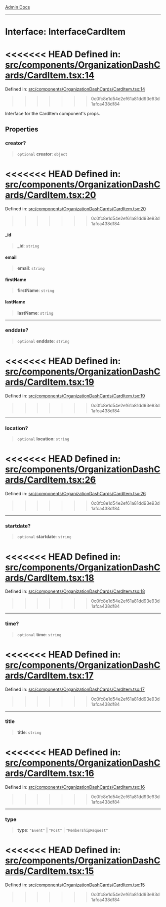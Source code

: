 [Admin Docs](/)

***

# Interface: InterfaceCardItem

<<<<<<< HEAD
Defined in: [src/components/OrganizationDashCards/CardItem.tsx:14](https://github.com/abhassen44/talawa-admin/blob/285f7384c3d26b5028a286d84f89b85120d130a2/src/components/OrganizationDashCards/CardItem.tsx#L14)
=======
Defined in: [src/components/OrganizationDashCards/CardItem.tsx:14](https://github.com/PalisadoesFoundation/talawa-admin/blob/main/src/components/OrganizationDashCards/CardItem.tsx#L14)
>>>>>>> 0c0fc8e1d54e2ef61a81dd93e93d1afca438df84

Interface for the CardItem component's props.

## Properties

### creator?

> `optional` **creator**: `object`

<<<<<<< HEAD
Defined in: [src/components/OrganizationDashCards/CardItem.tsx:20](https://github.com/abhassen44/talawa-admin/blob/285f7384c3d26b5028a286d84f89b85120d130a2/src/components/OrganizationDashCards/CardItem.tsx#L20)
=======
Defined in: [src/components/OrganizationDashCards/CardItem.tsx:20](https://github.com/PalisadoesFoundation/talawa-admin/blob/main/src/components/OrganizationDashCards/CardItem.tsx#L20)
>>>>>>> 0c0fc8e1d54e2ef61a81dd93e93d1afca438df84

#### \_id

> **\_id**: `string`

#### email

> **email**: `string`

#### firstName

> **firstName**: `string`

#### lastName

> **lastName**: `string`

***

### enddate?

> `optional` **enddate**: `string`

<<<<<<< HEAD
Defined in: [src/components/OrganizationDashCards/CardItem.tsx:19](https://github.com/abhassen44/talawa-admin/blob/285f7384c3d26b5028a286d84f89b85120d130a2/src/components/OrganizationDashCards/CardItem.tsx#L19)
=======
Defined in: [src/components/OrganizationDashCards/CardItem.tsx:19](https://github.com/PalisadoesFoundation/talawa-admin/blob/main/src/components/OrganizationDashCards/CardItem.tsx#L19)
>>>>>>> 0c0fc8e1d54e2ef61a81dd93e93d1afca438df84

***

### location?

> `optional` **location**: `string`

<<<<<<< HEAD
Defined in: [src/components/OrganizationDashCards/CardItem.tsx:26](https://github.com/abhassen44/talawa-admin/blob/285f7384c3d26b5028a286d84f89b85120d130a2/src/components/OrganizationDashCards/CardItem.tsx#L26)
=======
Defined in: [src/components/OrganizationDashCards/CardItem.tsx:26](https://github.com/PalisadoesFoundation/talawa-admin/blob/main/src/components/OrganizationDashCards/CardItem.tsx#L26)
>>>>>>> 0c0fc8e1d54e2ef61a81dd93e93d1afca438df84

***

### startdate?

> `optional` **startdate**: `string`

<<<<<<< HEAD
Defined in: [src/components/OrganizationDashCards/CardItem.tsx:18](https://github.com/abhassen44/talawa-admin/blob/285f7384c3d26b5028a286d84f89b85120d130a2/src/components/OrganizationDashCards/CardItem.tsx#L18)
=======
Defined in: [src/components/OrganizationDashCards/CardItem.tsx:18](https://github.com/PalisadoesFoundation/talawa-admin/blob/main/src/components/OrganizationDashCards/CardItem.tsx#L18)
>>>>>>> 0c0fc8e1d54e2ef61a81dd93e93d1afca438df84

***

### time?

> `optional` **time**: `string`

<<<<<<< HEAD
Defined in: [src/components/OrganizationDashCards/CardItem.tsx:17](https://github.com/abhassen44/talawa-admin/blob/285f7384c3d26b5028a286d84f89b85120d130a2/src/components/OrganizationDashCards/CardItem.tsx#L17)
=======
Defined in: [src/components/OrganizationDashCards/CardItem.tsx:17](https://github.com/PalisadoesFoundation/talawa-admin/blob/main/src/components/OrganizationDashCards/CardItem.tsx#L17)
>>>>>>> 0c0fc8e1d54e2ef61a81dd93e93d1afca438df84

***

### title

> **title**: `string`

<<<<<<< HEAD
Defined in: [src/components/OrganizationDashCards/CardItem.tsx:16](https://github.com/abhassen44/talawa-admin/blob/285f7384c3d26b5028a286d84f89b85120d130a2/src/components/OrganizationDashCards/CardItem.tsx#L16)
=======
Defined in: [src/components/OrganizationDashCards/CardItem.tsx:16](https://github.com/PalisadoesFoundation/talawa-admin/blob/main/src/components/OrganizationDashCards/CardItem.tsx#L16)
>>>>>>> 0c0fc8e1d54e2ef61a81dd93e93d1afca438df84

***

### type

> **type**: `"Event"` \| `"Post"` \| `"MembershipRequest"`

<<<<<<< HEAD
Defined in: [src/components/OrganizationDashCards/CardItem.tsx:15](https://github.com/abhassen44/talawa-admin/blob/285f7384c3d26b5028a286d84f89b85120d130a2/src/components/OrganizationDashCards/CardItem.tsx#L15)
=======
Defined in: [src/components/OrganizationDashCards/CardItem.tsx:15](https://github.com/PalisadoesFoundation/talawa-admin/blob/main/src/components/OrganizationDashCards/CardItem.tsx#L15)
>>>>>>> 0c0fc8e1d54e2ef61a81dd93e93d1afca438df84
